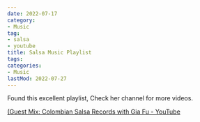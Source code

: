 ```yaml
---
date: 2022-07-17
category:
- Music
tag:
- salsa
- youtube
title: Salsa Music Playlist
tags:
categories:
- Music
lastMod: 2022-07-27
---
```

Found this excellent playlist, Check her channel for more videos.

[(Guest Mix: Colombian Salsa Records with Gia Fu - YouTube](https://www.youtube.com/watch?v=E_b-Q0xiTmo&t=929s)
